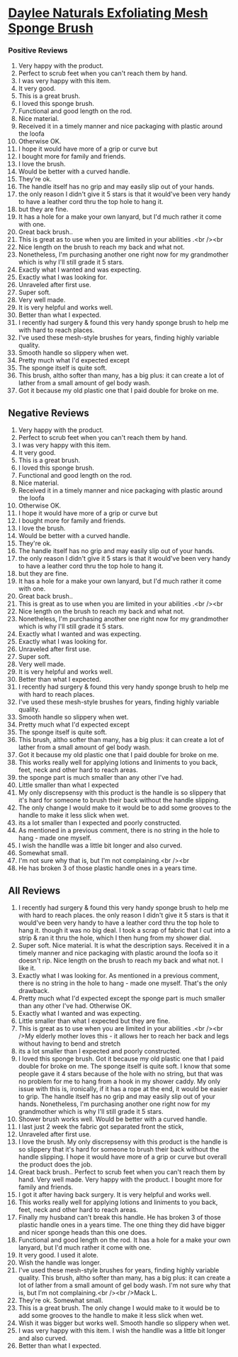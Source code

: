# [Daylee Naturals Exfoliating Mesh Sponge Brush](https://products.checkmycream.com/products/Daylee-Naturals-Exfoliating-Mesh-Sponge-Brush.html)

### Positive Reviews

<ol>
      <li>Very happy with the product.</li>
      <li>Perfect to scrub feet when you can&#x27;t reach them by hand.</li>
      <li>I was very happy with this item.</li>
      <li>It very good.</li>
      <li>This is a great brush.</li>
      <li>I loved this sponge brush.</li>
      <li>Functional and good length on the rod.</li>
      <li>Nice material.</li>
      <li>Received it in a timely manner and nice packaging with plastic around the loofa</li>
      <li>Otherwise OK.</li>
      <li>I hope it would have more of a grip or curve but</li>
      <li>I bought more for family and friends.</li>
      <li>I love the brush.</li>
      <li>Would be better with a curved handle.</li>
      <li>They&#x27;re ok.  </li>
      <li>The handle itself has no grip and may easily slip out of your hands.</li>
      <li>the only reason I didn&#x27;t give it 5 stars is that it would&#x27;ve been very handy to have a leather cord thru the top hole to hang it.</li>
      <li>but they are fine.</li>
      <li>It has a hole for a make your own lanyard, but I&#x27;d much rather it come with one.</li>
      <li>Great back brush..  </li>
      <li>This is great as to use when you are limited in your abilities .&lt;br /&gt;&lt;br</li>
      <li>Nice length on the brush to reach my back and what not.</li>
      <li>Nonetheless, I&#x27;m purchasing another one right now for my grandmother which is why I&#x27;ll still grade it 5 stars.</li>
      <li>Exactly what I wanted and was expecting.</li>
      <li>Exactly what I was looking for.</li>
      <li>Unraveled after first use.</li>
      <li>Super soft.</li>
      <li>Very well made.</li>
      <li>It is very helpful and works well.</li>
      <li>Better than what I expected.</li>
      <li>I recently had surgery &amp; found this very handy sponge brush to help me with hard to reach places.</li>
      <li>I&#x27;ve used these mesh-style brushes for years, finding highly variable quality.  </li>
      <li>Smooth handle so slippery when wet.</li>
      <li>Pretty much what I&#x27;d expected except</li>
      <li>The sponge itself is quite soft.</li>
      <li>This brush, altho softer than many, has a big plus: it can create a lot of lather from a small amount of gel body wash.  </li>
      <li>Got it because my old plastic one that I paid double for broke on me.</li>
</ol>


<h2>Negative Reviews</h2>
<ol>
<li> Very happy with the product.</li>
<li> Perfect to scrub feet when you can&#x27;t reach them by hand.</li>
<li> I was very happy with this item.</li>
<li> It very good.</li>
<li> This is a great brush.</li>
<li> I loved this sponge brush.</li>
<li> Functional and good length on the rod.</li>
<li> Nice material.</li>
<li> Received it in a timely manner and nice packaging with plastic around the loofa</li>
<li> Otherwise OK.</li>
<li> I hope it would have more of a grip or curve but</li>
<li> I bought more for family and friends.</li>
<li> I love the brush.</li>
<li> Would be better with a curved handle.</li>
<li> They&#x27;re ok.  </li>
<li> The handle itself has no grip and may easily slip out of your hands.</li>
<li> the only reason I didn&#x27;t give it 5 stars is that it would&#x27;ve been very handy to have a leather cord thru the top hole to hang it.</li>
<li> but they are fine.</li>
<li> It has a hole for a make your own lanyard, but I&#x27;d much rather it come with one.</li>
<li> Great back brush..  </li>
<li> This is great as to use when you are limited in your abilities .&lt;br /&gt;&lt;br</li>
<li> Nice length on the brush to reach my back and what not.</li>
<li> Nonetheless, I&#x27;m purchasing another one right now for my grandmother which is why I&#x27;ll still grade it 5 stars.</li>
<li> Exactly what I wanted and was expecting.</li>
<li> Exactly what I was looking for.</li>
<li> Unraveled after first use.</li>
<li> Super soft.</li>
<li> Very well made.</li>
<li> It is very helpful and works well.</li>
<li> Better than what I expected.</li>
<li> I recently had surgery &amp; found this very handy sponge brush to help me with hard to reach places.</li>
<li> I&#x27;ve used these mesh-style brushes for years, finding highly variable quality.  </li>
<li> Smooth handle so slippery when wet.</li>
<li> Pretty much what I&#x27;d expected except</li>
<li> The sponge itself is quite soft.</li>
<li> This brush, altho softer than many, has a big plus: it can create a lot of lather from a small amount of gel body wash.  </li>
<li> Got it because my old plastic one that I paid double for broke on me.</li>
<li> This works really well for applying lotions and liniments to you back, feet, neck and other hard to reach areas.</li>
<li> the sponge part is much smaller than any other I&#x27;ve had.</li>
<li> Little smaller than what I expected</li>
<li> My only discrepsensy with this product is the handle is so slippery that it&#x27;s hard for someone to brush their back without the handle slipping.</li>
<li> The only change I would make to it would be to add some grooves to the handle to make it less slick when wet.</li>
<li> its a lot smaller than I expected and poorly constructed.</li>
<li> As mentioned in a previous comment, there is no string in the hole to hang - made one myself.</li>
<li> I wish the handlle was a little bit longer and also curved.</li>
<li> Somewhat small.</li>
<li> I&#x27;m not sure why that is, but I&#x27;m not complaining.&lt;br /&gt;&lt;br</li>
<li> He has broken 3 of those plastic handle ones in a years time.</li>
</ol>

<h2>All Reviews</h2>

<ol>
    <li> I recently had surgery &amp; found this very handy sponge brush to help me with hard to reach places. the only reason I didn&#x27;t give it 5 stars is that it would&#x27;ve been very handy to have a leather cord thru the top hole to hang it. though it was no big deal. I took a scrap of fabric that I cut into a strip &amp; ran it thru the hole, which I then hung from my shower dial.</li>
    <li> Super soft. Nice material. It is what the description says. Received it in a timely manner and nice packaging with plastic around the loofa so it doesn&#x27;t rip. Nice length on the brush to reach my back and what not. I like it.</li>
    <li> Exactly what I was looking for. As mentioned in a previous comment, there is no string in the hole to hang - made one myself. That&#x27;s the only drawback.</li>
    <li> Pretty much what I&#x27;d expected except the sponge part is much smaller than any other I&#x27;ve had. Otherwise OK.</li>
    <li> Exactly what I wanted and was expecting.</li>
    <li> Little smaller than what I expected but they are fine.</li>
    <li> This is great as to use when you are limited in your abilities .&lt;br /&gt;&lt;br /&gt;My elderly mother loves this - it allows her to reach her back and legs without having to bend and stretch</li>
    <li> its a lot smaller than I expected and poorly constructed.</li>
    <li> I loved this sponge brush. Got it because my old plastic one that I paid double for broke on me. The sponge itself is quite soft. I know that some people gave it 4 stars because of the hole with no string, but that was no problem for me to hang from a hook in my shower caddy. My only issue with this is, ironically, if it has a rope at the end, it would be easier to grip. The handle itself has no grip and may easily slip out of your hands. Nonetheless, I&#x27;m purchasing another one right now for my grandmother which is why I&#x27;ll still grade it 5 stars.</li>
    <li> Shower brush works well. Would be better with a curved handle.</li>
    <li> I last just 2 week the fabric got separated front the stick,</li>
    <li> Unraveled after first use.</li>
    <li> I love the brush. My only discrepsensy with this product is the handle is so slippery that it&#x27;s hard for someone to brush their back without the handle slipping. I hope it would have more of a grip or curve but overall the product does the job.</li>
    <li> Great back brush..  Perfect to scrub feet when you can&#x27;t reach them by hand. Very well made. Very happy with the product. I bought more for family and friends.</li>
    <li> I got it after having back surgery.  It is very helpful and works well.</li>
    <li> This works really well for applying lotions and liniments to you back, feet, neck and other hard to reach areas.</li>
    <li> Finally my husband can&#x27;t break this handle. He has broken 3 of those plastic handle ones in a years time. The one thing they did have bigger and nicer sponge heads than this one does.</li>
    <li> Functional and good length on the rod. It has a hole for a make your own lanyard, but I&#x27;d much rather it come with one.</li>
    <li> It very good. I used it alote.</li>
    <li> Wish the handle was longer.</li>
    <li> I&#x27;ve used these mesh-style brushes for years, finding highly variable quality.  This brush, altho softer than many, has a big plus: it can create a lot of lather from a small amount of gel body wash.  I&#x27;m not sure why that is, but I&#x27;m not complaining.&lt;br /&gt;&lt;br /&gt;Mack L.</li>
    <li> They&#x27;re ok.  Somewhat small.</li>
    <li> This is a great brush. The only change I would make to it would be to add some grooves to the handle to make it less slick when wet.</li>
    <li> Wish it was bigger but works well.  Smooth handle so slippery when wet.</li>
    <li> I was very happy with this item. I wish the handlle was a little bit longer and also curved.</li>
    <li> Better than what I expected.</li>
</ol>




